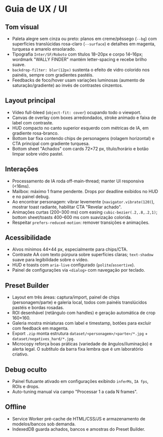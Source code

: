 # Guia de UX / UI

## Tom visual
- Paleta alegre sem cinza ou preto: planos em creme/pêssego (`--bg`) com superfícies translúcidas rosa-claro (`--surface`) e detalhes em magenta, turquesa e amarelo ensolarado.
- Tipografia `Inter/SF/Roboto` com títulos 18–20px e corpo 14–16px; wordmark "WALLY FINDER" mantém letter-spacing e recebe brilho suave.
- `backdrop-filter: blur(12px)` sustenta o efeito de vidro colorido nos painéis, sempre com gradientes pastéis.
- Feedbacks de foco/hover usam variações luminosas (aumento de saturação/gradiente) ao invés de contrastes cinzentos.

## Layout principal
- Vídeo full-bleed (`object-fit: cover`) ocupando todo o viewport.
- Canvas de overlay com boxes arredondados, stroke animado e faixa de label com contraste.
- HUD compacto no canto superior esquerdo com métricas de IA, em gradiente rosa-branco.
- Bottom bar fixa contendo chips de personagens (rolagem horizontal) e CTA principal com gradiente turquesa.
- Bottom sheet "Achados" com cards 72×72 px, título/horário e botão limpar sobre vidro pastel.

## Interações
- Processamento de IA roda off-main-thread; manter UI responsiva (<16ms).
- Mailbox: máximo 1 frame pendente. Drops por deadline exibidos no HUD e no painel debug.
- Ao encontrar personagem: vibrar levemente (`navigator.vibrate(120)`), mostrar toast radiante, habilitar CTA "Revelar achado".
- Animações curtas (200–300 ms) com easing `cubic-bezier(.2,.8,.2,1)`; bottom sheet/toasts 400–600 ms com suavização colorida.
- Respeitar `prefers-reduced-motion`: remover transições e animações.

## Acessibilidade
- Alvos mínimos 44×44 px, especialmente para chips/CTA.
- Contraste AA com texto púrpura sobre superfícies claras; `text-shadow` suave para legibilidade sobre o vídeo.
- HUD e toasts com `aria-live` configurado (`polite`/`assertive`).
- Painel de configurações via `<dialog>` com navegação por teclado.

## Preset Builder
- Layout em três áreas: captura/import, painel de chips (personagem/parte) e galeria local, todos com painéis translúcidos pastéis e bordas rosadas.
- ROI desenhável (retângulo com handles) e geração automática de crop 160×160.
- Galeria mostra miniaturas com label e timestamp, botões para excluir com feedback em magenta.
- Export `.zip` monta estrutura `dataset/<personagem>/<parte>/*.jpg` + `dataset/negatives_hard/*.jpg`.
- Microcopy reforça boas práticas (variedade de ângulos/iluminação) e alerta legal. O subtítulo da barra fixa lembra que é um laboratório criativo.

## Debug oculto
- Painel flutuante ativado em configurações exibindo `inferMs`, `IA fps`, ROIs e drops.
- Auto-tuning manual via campo "Processar 1 a cada N frames".

## Offline
- Service Worker pré-cache de HTML/CSS/JS e armazenamento de modelos/bancos sob demanda.
- IndexedDB guarda achados, bancos e amostras do Preset Builder.
